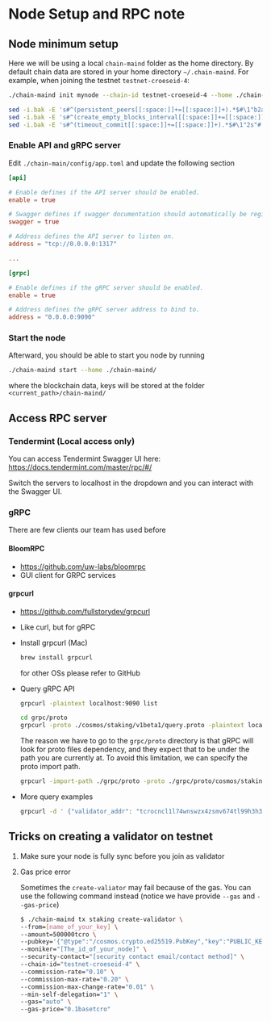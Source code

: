 # Node Setup and RPC note

## Node minimum setup

Here we will be using a local `chain-maind` folder as the home directory. By default chain data are stored in your home directory `~/.chain-maind`. For example, when joining the testnet `testnet-croeseid-4`:

```bash
./chain-maind init mynode --chain-id testnet-croeseid-4 --home ./chain-maind

sed -i.bak -E 's#^(persistent_peers[[:space:]]+=[[:space:]]+).*$#\1"b2a4c8db43b815e1ed83ab4723a6af84ccb8e3e4@13.213.110.242:26656,c76d7d28141daf037bec919268d0f38e64fd8389@3.1.240.30:26656"#' ~/.chain-maind/config/config.toml
sed -i.bak -E 's#^(create_empty_blocks_interval[[:space:]]+=[[:space:]]+).*$#\1"5s"#' ~/.chain-maind/config/config.toml
sed -i.bak -E 's#^(timeout_commit[[:space:]]+=[[:space:]]+).*$#\1"2s"#' ~/.chain-maind/config/config.toml  
```

### Enable API and gRPC server

Edit `./chain-main/config/app.toml` and update the following section

```toml
[api]

# Enable defines if the API server should be enabled.
enable = true

# Swagger defines if swagger documentation should automatically be registered.
swagger = true

# Address defines the API server to listen on.
address = "tcp://0.0.0.0:1317"

...

[grpc]

# Enable defines if the gRPC server should be enabled.
enable = true

# Address defines the gRPC server address to bind to.
address = "0.0.0.0:9090"
```

### Start the node

Afterward, you should be able to start you node by running

```bash
./chain-maind start --home ./chain-maind/
```

where the blockchain data, keys will be stored at the folder `<current_path>/chain-maind/`

## Access RPC server

### Tendermint (Local access only)

You can access Tendermint Swagger UI here: https://docs.tendermint.com/master/rpc/#/

Switch the servers to localhost in the dropdown and you can interact with the Swagger UI.

### gRPC

There are few clients our team has used before

#### BloomRPC

* https://github.com/uw-labs/bloomrpc
* GUI client for GRPC services

#### grpcurl

* https://github.com/fullstorydev/grpcurl
* Like curl, but for gRPC
*   Install grpcurl (Mac)

    ```bash
    brew install grpcurl
    ```

    for other OSs please refer to GitHub
*   Query gRPC API

    ```bash
    grpcurl -plaintext localhost:9090 list

    cd grpc/proto
    grpcurl -proto ./cosmos/staking/v1beta1/query.proto -plaintext localhost:9090 cosmos.staking.v1beta1.Query.Validators
    ```

    The reason we have to go to the `grpc/proto` directory is that gRPC will look for proto files dependency, and they expect that to be under the path you are currently at. To avoid this limitation, we can specify the proto import path.

    ```bash
    grpcurl -import-path ./grpc/proto -proto ./grpc/proto/cosmos/staking/v1beta1/query.proto -plaintext localhost:9090 cosmos.staking.v1beta1.Query.Validators
    ```
*   More query examples

    ```bash
    grpcurl -d ' {"validator_addr": "tcrocncl1l74wnswzx4zsmv674tl99h3h3fgj3al2tdzne7"}' -import-path ./grpc/proto -proto ./grpc/proto/cosmos/staking/v1beta1/query.proto -plaintext localhost:9090 cosmos.staking.v1beta1.Query.Validator
    ```

## Tricks on creating a validator on testnet

1. Make sure your node is fully sync before you join as validator
2.  Gas price error

    Sometimes the `create-valiator` may fail because of the gas. You can use the following command instead (notice we have provide `--gas` and `--gas-price`)

    ```bash
    $ ./chain-maind tx staking create-validator \
    --from=[name_of_your_key] \
    --amount=500000tcro \
    --pubkey='{"@type":"/cosmos.crypto.ed25519.PubKey","key":"PUBLIC_KEY"}'  \
    --moniker="[The_id_of_your_node]" \
    --security-contact="[security contact email/contact method]" \
    --chain-id="testnet-croeseid-4" \
    --commission-rate="0.10" \
    --commission-max-rate="0.20" \
    --commission-max-change-rate="0.01" \
    --min-self-delegation="1" \
    --gas="auto" \
    --gas-price="0.1basetcro"
    ```
